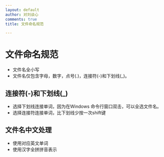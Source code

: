 ```yaml
---
layout: default
author: 对刘谈心
comments: true
title: 文件命名规范

---
```


# 文件命名规范

- 文件名全小写
- 文件名仅包含字母，数字，点号(.)，连接符(-)和下划线(_)。

## 连接符(-)和下划线(_)

- 选择下划线连接单词，因为在Windows 命令行窗口双击，可以全选文件名。
- 选择连接符连接单词，比下划线少按一次shift键

## 文件名中文处理

- 使用对应英文单词
- 使用汉字全拼拼音表示
